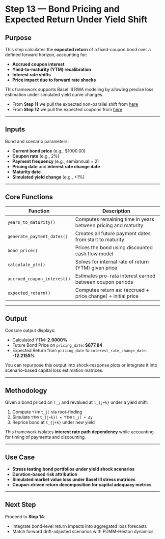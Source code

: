 # Step 13 — Bond Pricing and Expected Return Under Yield Shift

## Purpose

This step calculates the **expected return** of a fixed-coupon bond over a defined forward horizon, accounting for:

- **Accrued coupon interest**
- **Yield-to-maturity (YTM) recalibration**
- **Interest rate shifts**
- **Price impact due to forward rate shocks**

This framework supports Basel III RWA modeling by allowing precise loss estimation under simulated yield curve changes.

- From **Step 11** we pull the expected non-parallel shift from [here](https://github.com/OCBliss/Basel3/blob/main/RWA/Practical/Constant%20Maturiry%20Treasury/EXP_DRIFT)
- From **Step 12** we pull the expected coupons from [here](https://github.com/OCBliss/Basel3/blob/main/RWA/Practical/Constant%20Maturiry%20Treasury/EXP_COUPON)

---

## Inputs

Bond and scenario parameters:

- **Current bond price** (e.g., $1000.00)
- **Coupon rate** (e.g., 2%)
- **Payment frequency** (e.g., semiannual = 2)
- **Pricing date** and **interest rate change date**
- **Maturity date**
- **Simulated yield change** (e.g., +1%)

---

## Core Functions

| Function                       | Description                                                                 |
|-------------------------------|-----------------------------------------------------------------------------|
| `years_to_maturity()`         | Computes remaining time in years between pricing and maturity              |
| `generate_payment_dates()`    | Creates all future payment dates from start to maturity                    |
| `bond_price()`                | Prices the bond using discounted cash flow model                           |
| `calculate_ytm()`             | Solves for internal rate of return (YTM) given price                       |
| `accrued_coupon_interest()`   | Estimates pro-rata interest earned between coupon periods                  |
| `expected_return()`           | Computes return as: (accrued + price change) ÷ initial price               |

---

## Output

Console output displays:

- Calculated YTM: **2.0000%**
- Future Bond Price on `pricing_date`: **$877.84**
- Expected Return from `pricing_date` to `interest_rate_change_date`: **-12.2155%**



You can repurpose this output into shock-response plots or integrate it into scenario-based capital loss estimation matrices.

---

## Methodology

Given a bond priced on `t_j` and revalued at `t_{j+k}` under a yield shift:

1. Compute `YTM(t_j)` via root-finding
2. Simulate `YTM(t_{j+k}) = YTM(t_j) + Δy`
3. Reprice bond at `t_{j+k}` under new yield


This framework isolates **interest rate path dependency** while accounting for timing of payments and discounting.

---

## Use Case

- **Stress testing bond portfolios under yield shock scenarios**
- **Duration-based risk attribution**
- **Simulated market value loss under Basel III stress matrices**
- **Coupon-driven return decomposition for capital adequacy metrics**

---

## Next Step

Proceed to **Step 14**:
- Integrate bond-level return impacts into aggregated loss forecasts
- Match forward drift-adjusted scenarios with PDMM-Heston dynamics

